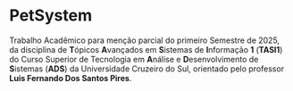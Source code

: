 # PetSystem

Trabalho Acadêmico para menção parcial do primeiro Semestre de 2025, da disciplina de **T**ópicos **A**vançados em **S**istemas de **I**nformação **1** (**TASI1**) do Curso Superior de Tecnologia em **A**nálise e **D**esenvolvimento de **S**istemas (**ADS**) da Universidade Cruzeiro do Sul, orientado pelo professor **Luis Fernando Dos Santos Pires**.